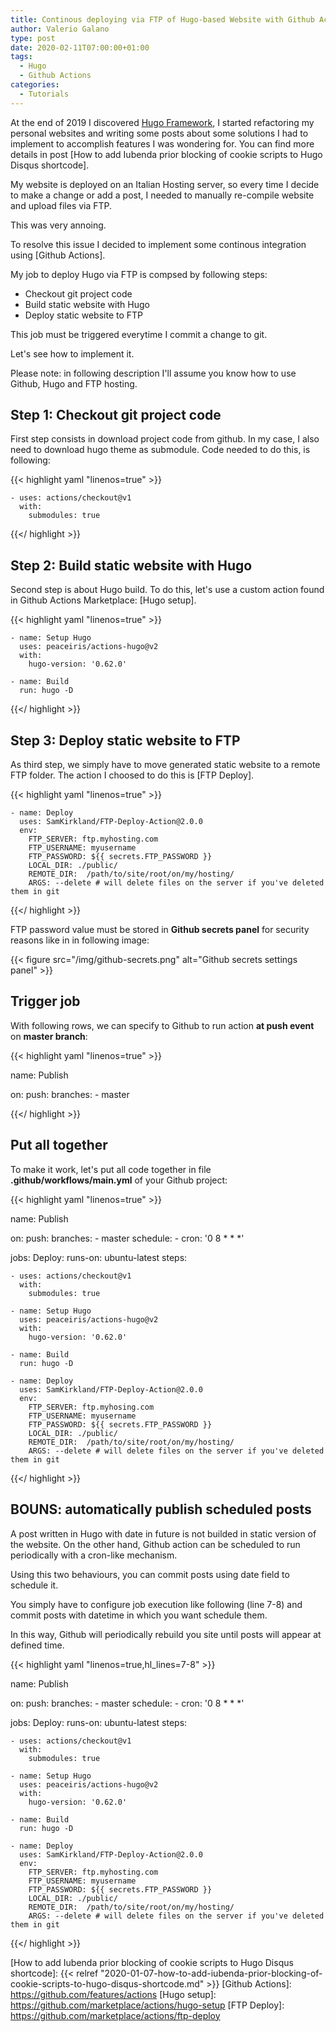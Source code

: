 ```yaml
---
title: Continous deploying via FTP of Hugo-based Website with Github Actions
author: Valerio Galano
type: post
date: 2020-02-11T07:00:00+01:00
tags: 
  - Hugo
  - Github Actions
categories:
  - Tutorials
---
```


At the end of 2019 I discovered [Hugo Framework][1], I started refactoring my personal websites and writing some posts about some solutions I had to implement to accomplish features I was wondering for. You can find more details in post [How to add Iubenda prior blocking of cookie scripts to Hugo Disqus shortcode].

My website is deployed on an Italian Hosting server, so every time I decide to make a change or add a post, I needed to manually re-compile website and upload files via FTP.

This was very annoing.

To resolve this issue I decided to implement some continous integration using [Github Actions].

My job to deploy Hugo via FTP is compsed by following steps:
 * Checkout git project code
 * Build static website with Hugo
 * Deploy static website to FTP

This job must be triggered everytime I commit a change to git.

Let's see how to implement it.

Please note: in following description I'll assume you know how to use Github, Hugo and FTP hosting.

## Step 1: Checkout git project code

First step consists in download project code from github. In my case, I also need to download hugo theme as submodule. Code needed to do this, is following:

{{< highlight yaml "linenos=true" >}}


    - uses: actions/checkout@v1
      with:
        submodules: true


{{</ highlight >}}

## Step 2: Build static website with Hugo

Second step is about Hugo build. To do this, let's use a custom action found in Github Actions Marketplace: [Hugo setup].

{{< highlight yaml "linenos=true" >}}

    - name: Setup Hugo
      uses: peaceiris/actions-hugo@v2
      with:
        hugo-version: '0.62.0'

    - name: Build
      run: hugo -D

{{</ highlight >}}

## Step 3: Deploy static website to FTP

As third step, we simply have to move generated static website to a remote FTP folder. The action I choosed to do this is [FTP Deploy].

{{< highlight yaml "linenos=true" >}}

    - name: Deploy
      uses: SamKirkland/FTP-Deploy-Action@2.0.0
      env:
        FTP_SERVER: ftp.myhosting.com
        FTP_USERNAME: myusername
        FTP_PASSWORD: ${{ secrets.FTP_PASSWORD }}
        LOCAL_DIR: ./public/
        REMOTE_DIR:  /path/to/site/root/on/my/hosting/
        ARGS: --delete # will delete files on the server if you've deleted them in git

{{</ highlight >}}

FTP password value must be stored in **Github secrets panel** for security reasons like in in following image:

{{< figure src="/img/github-secrets.png" alt="Github secrets settings panel" >}}

## Trigger job

With following rows, we can specify to Github to run action **at push event** on **master branch**:

{{< highlight yaml "linenos=true" >}}

name: Publish

on:
  push:
    branches:
    - master

{{</ highlight >}}

## Put all together

To make it work, let's put all code together in file **.github/workflows/main.yml** of your Github project:

{{< highlight yaml "linenos=true" >}}

name: Publish

on:
  push:
    branches:
    - master
  schedule:
    - cron:  '0 8 * * *'

jobs:
  Deploy:
    runs-on: ubuntu-latest
    steps:

    - uses: actions/checkout@v1
      with:
        submodules: true

    - name: Setup Hugo
      uses: peaceiris/actions-hugo@v2
      with:
        hugo-version: '0.62.0'

    - name: Build
      run: hugo -D

    - name: Deploy
      uses: SamKirkland/FTP-Deploy-Action@2.0.0
      env:
        FTP_SERVER: ftp.myhosing.com
        FTP_USERNAME: myusername
        FTP_PASSWORD: ${{ secrets.FTP_PASSWORD }}
        LOCAL_DIR: ./public/
        REMOTE_DIR:  /path/to/site/root/on/my/hosting/
        ARGS: --delete # will delete files on the server if you've deleted them in git

{{</ highlight >}}

## BOUNS: automatically publish scheduled posts

A post written in Hugo with date in future is not builded in static version of the website. On the other hand, Github action can be scheduled to run periodically with a cron-like mechanism.

Using this two behaviours, you can commit posts using date field to schedule it.

You simply have to configure job execution like following (line 7-8) and commit posts with datetime in which you want schedule them.

In this way, Github will periodically rebuild you site until posts will appear at defined time.

{{< highlight yaml "linenos=true,hl_lines=7-8" >}}

name: Publish

on:
  push:
    branches:
    - master
  schedule:
    - cron:  '0 8 * * *'

jobs:
  Deploy:
    runs-on: ubuntu-latest
    steps:

    - uses: actions/checkout@v1
      with:
        submodules: true

    - name: Setup Hugo
      uses: peaceiris/actions-hugo@v2
      with:
        hugo-version: '0.62.0'

    - name: Build
      run: hugo -D

    - name: Deploy
      uses: SamKirkland/FTP-Deploy-Action@2.0.0
      env:
        FTP_SERVER: ftp.myhosting.com
        FTP_USERNAME: myusername
        FTP_PASSWORD: ${{ secrets.FTP_PASSWORD }}
        LOCAL_DIR: ./public/
        REMOTE_DIR:  /path/to/site/root/on/my/hosting/
        ARGS: --delete # will delete files on the server if you've deleted them in git

{{</ highlight >}}

[1]: https://gohugo.io/
[2]: https://gohugo.io/getting-started/quick-start/
[3]: https://github.com/
[How to add Iubenda prior blocking of cookie scripts to Hugo Disqus shortcode]: {{< relref "2020-01-07-how-to-add-iubenda-prior-blocking-of-cookie-scripts-to-hugo-disqus-shortcode.md" >}}
[Github Actions]: https://github.com/features/actions
[Hugo setup]: https://github.com/marketplace/actions/hugo-setup
[FTP Deploy]: https://github.com/marketplace/actions/ftp-deploy